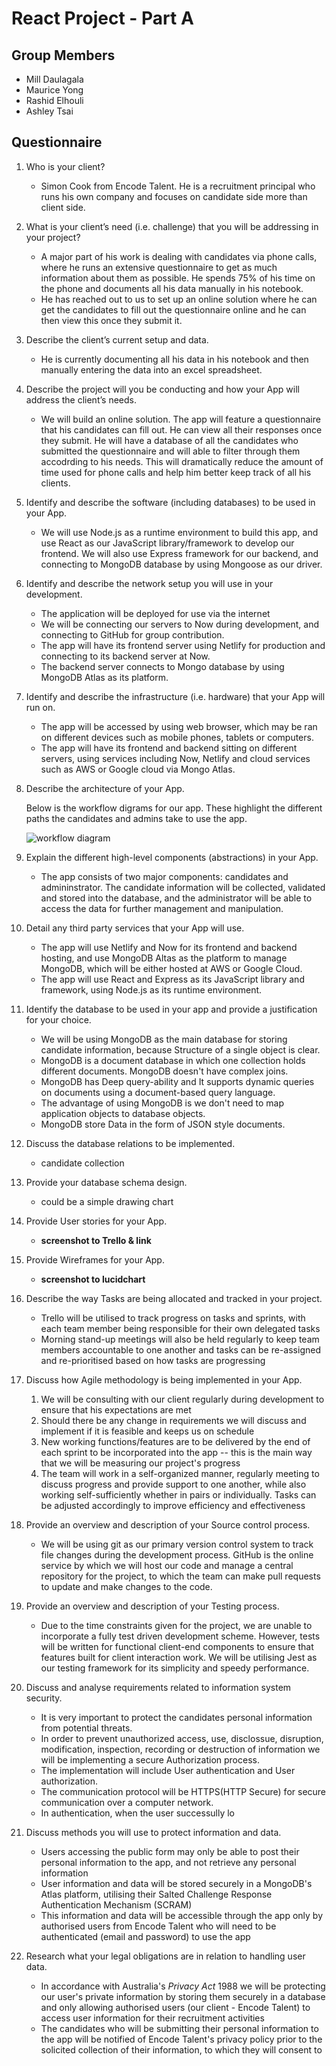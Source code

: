 # React Project - Part A

## Group Members

- Mill Daulagala
- Maurice Yong
- Rashid Elhouli
- Ashley Tsai

## Questionnaire

1. Who is your client?
    - Simon Cook from Encode Talent. He is a recruitment principal who runs his own company and focuses on candidate side more than client side.

2. What is your client’s need (i.e. challenge) that you will be addressing in your project?

    - A major part of his work is dealing with candidates via phone calls, where he runs an extensive questionnaire to get as much information about them as possible. He spends 75% of his time on the phone and documents all his data manually in his notebook.
    - He has reached out to us to set up an online solution where he can get the candidates to fill out the questionnaire online and he can then view this once they submit it.

3. Describe the client’s current setup and data.
    - He is currently documenting all his data in his notebook and then manually entering the data into an excel spreadsheet.

4. Describe the project will you be conducting and how your App will address the client’s needs.

    - We will build an online solution. The app will feature a questionnaire that his candidates can fill out. He can view all their responses once they submit. He will have a database of all the candidates who submitted the questionnaire and will able to filter through them accodrding to his needs. This will dramatically reduce the amount of time used for phone calls and help him better keep track of all his clients.

5. Identify and describe the software (including databases) to be used in your App.

    - We will use Node.js as a runtime environment to build this app, and use React as our JavaScript library/framework to develop our frontend. We will also use Express framework for our backend, and connecting to MongoDB database by using Mongoose as our driver.

6. Identify and describe the network setup you will use in your development.

    - The application will be deployed for use via the internet
    - We will be connecting our servers to Now during development, and connecting to GitHub for group contribution.
    - The app will have its frontend server using Netlify for production and connecting to its backend server at Now.
    - The backend server connects to Mongo database by using MongoDB Atlas as its platform.

7. Identify and describe the infrastructure (i.e. hardware) that your App will run on.

    - The app will be accessed by using web browser, which may be ran on different devices such as mobile phones, tablets or computers. 
    - The app will have its frontend and backend sitting on different servers, using services including Now, Netlify and cloud services such as AWS or Google cloud via Mongo Atlas.

8. Describe the architecture of your App.

    Below is the workflow digrams for our app. These highlight the different paths the candidates and admins take to use the app. 

     ![workflow diagram](/assets/img/workflow.png) 

9.  Explain the different high-level components (abstractions) in your App.

    - The app consists of two major components: candidates and admininstrator. The candidate information will be collected, validated and stored into the database, and the administrator will be able to access the data for further management and manipulation.

10. Detail any third party services that your App will use.

    - The app will use Netlify and Now for its frontend and backend hosting, and use MongoDB Altas as the platform to manage MongoDB, which will be either hosted at AWS or Google Cloud. 
    - The app will use React and Express as its JavaScript library and framework, using Node.js as its runtime environment. 

11. Identify the database to be used in your app and provide a justification for your choice.

    - We will be using MongoDB as the main database for storing candidate information, because Structure of a single object is clear.
    - MongoDB is a document database in which one collection holds different documents. MongoDB doesn't have complex joins.
    - MongoDB has Deep query-ability and It supports dynamic queries on documents using a document-based query language.
    - The advantage of using MongoDB is we don't need to map application objects to database objects.
    - MongoDB store Data in the form of JSON style documents.

12. Discuss the database relations to be implemented.

    - candidate collection

13. Provide your database schema design.

    - could be a simple drawing chart

14. Provide User stories for your App.

    - **screenshot to Trello & link**

15. Provide Wireframes for your App.

    - **screenshot to lucidchart**

16. Describe the way Tasks are being allocated and tracked in your project.

    - Trello will be utilised to track progress on tasks and sprints, with each team member being responsible for their own delegated tasks
    - Morning stand-up meetings will also be held regularly to keep team members accountable to one another and tasks can be re-assigned and re-prioritised based on how tasks are progressing

17. Discuss how Agile methodology is being implemented in your App.

    1. We will be consulting with our client regularly during development to ensure that his expectations are met
    2. Should there be any change in requirements we will discuss and implement if it is feasible and keeps us on schedule
    3. New working functions/features are to be delivered by the end of each sprint to be incorporated into the app -- this is the main way that we will be measuring our project's progress
    4. The team will work in a self-organized manner, regularly meeting to discuss progress and provide support to one another, while also working self-sufficiently whether in pairs or individually. Tasks can be adjusted accordingly to improve efficiency and effectiveness

18. Provide an overview and description of your Source control process.

    - We will be using git as our primary version control system to track file changes during the development process. GitHub is the online service by which we will host our code and manage a central repository for the project, to which the team can make pull requests to update and make changes to the code.

19. Provide an overview and description of your Testing process.

    - Due to the time constraints given for the project, we are unable to incorporate a fully test driven development scheme. However, tests will be written for functional client-end components to ensure that features built for client interaction work. We will be utilising Jest as our testing framework for its simplicity and speedy performance.

20. Discuss and analyse requirements related to information system security.

    - It is very important to protect the candidates personal information from potential threats.
    - In order to prevent unauthorized access, use, disclossue, disruption, modification, inspection, recording or destruction of information we will be implementing a secure Authorization process.
    - The implementation will include User authentication and User authorization.
    - The communication protocol will be HTTPS(HTTP Secure) for secure communication over a computer network. 
    - In authentication, when the user successully lo

21. Discuss methods you will use to protect information and data.

    - Users accessing the public form may only be able to post their personal information to the app, and not retrieve any personal information
    - User information and data will be stored securely in a MongoDB's Atlas platform, utilising their Salted Challenge Response Authentication Mechanism (SCRAM)
    - This information and data will be accessible through the app only by authorised users from Encode Talent who will need to be authenticated (email and password) to use the app

22. Research what your legal obligations are in relation to handling user data.

    - In accordance with Australia's *Privacy Act* 1988 we will be protecting our user's private information by storing them securely in a database and only allowing authorised users (our client - Encode Talent) to access user information for their recruitment activities
    - The candidates who will be submitting their personal information to the app will be notified of Encode Talent's privacy policy prior to the solicited collection of their information, to which they will consent to